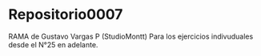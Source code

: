 # Repositorio0007

RAMA de Gustavo Vargas P (StudioMontt)
Para los ejercicios indivuduales desde el N°25 en adelante.
